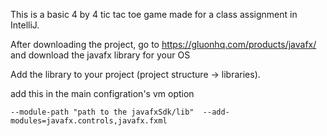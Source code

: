 This is a basic 4 by 4 tic tac toe game made for a class assignment in IntelliJ.

After downloading the project, go to https://gluonhq.com/products/javafx/ and download the javafx library for your OS

Add the library to your project (project structure -> libraries).

add this in the main configration's vm option

    --module-path "path to the javafxSdk/lib"  --add-modules=javafx.controls,javafx.fxml
